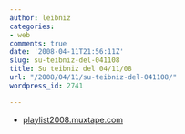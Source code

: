 ```yaml
---
author: leibniz
categories:
- web
comments: true
date: '2008-04-11T21:56:11Z'
slug: su-teibniz-del-041108
title: Su teibniz del 04/11/08
url: "/2008/04/11/su-teibniz-del-041108/"
wordpress_id: 2741

---
```

* [playlist2008.muxtape.com](https://feeds.feedburner.com/~r/teibniz/~3/268474574/31480738)


